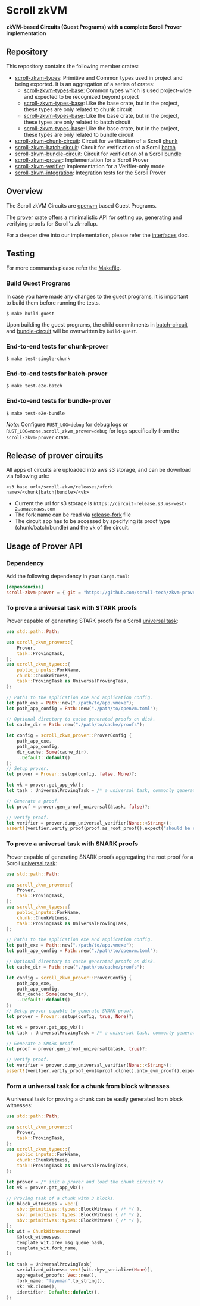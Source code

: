 # Scroll zkVM

**zkVM-based Circuits (Guest Programs) with a complete Scroll Prover implementation**

## Repository

This repository contains the following member crates:

- [scroll-zkvm-types](./crates/circuits/types): Primitive and Common types used in project and being exported. It is an aggregation of a series of crates:
  + [scroll-zkvm-types-base](./crates/circuits/types/base): Common types which is used project-wide and expected to be recognized beyond project
  + [scroll-zkvm-types-base](./crates/circuits/types/chunk): Like the base crate, but in the project, these types are only related to chunk circuit
  + [scroll-zkvm-types-base](./crates/circuits/types/batch): Like the base crate, but in the project, these types are only related to batch circuit
  + [scroll-zkvm-types-base](./crates/circuits/types/bundle): Like the base crate, but in the project, these types are only related to bundle circuit
- [scroll-zkvm-chunk-circuit](./crates/circuits/chunk-circuit): Circuit for verification of a Scroll [chunk](TODO:doc)
- [scroll-zkvm-batch-circuit](./crates/circuits/batch-circuit): Circuit for verification of a Scroll [batch](TODO:doc)
- [scroll-zkvm-bundle-circuit](./crates/circuits/bundle-circuit): Circuit for verification of a Scroll [bundle](TODO:doc)
- [scroll-zkvm-prover](./crates/prover): Implementation for a Scroll Prover
- [scroll-zkvm-verifier](./crates/verifier): Implementation for a Verifier-only mode
- [scroll-zkvm-integration](./crates/integration): Integration tests for the Scroll Prover

## Overview

The Scroll zkVM Circuits are [openvm](https://book.openvm.dev/) based Guest Programs.

The [prover](./crates/prover) crate offers a minimalistic API for setting up, generating and verifying proofs for Scroll's zk-rollup.

For a deeper dive into our implementation, please refer the [interfaces](./docs/interfaces.md) doc.

## Testing

For more commands please refer the [Makefile](./Makefile).

### Build Guest Programs

In case you have made any changes to the guest programs, it is important to build them before running the tests.

```shell
$ make build-guest
```

Upon building the guest programs, the child commitments in [batch-circuit](./crates/circuits/batch-circuit/src/child_commitments.rs) and [bundle-circuit](./crates/circuits/bundle-circuit/src/child_commitments.rs) will be overwritten by `build-guest`.

### End-to-end tests for chunk-prover

```shell
$ make test-single-chunk
```

### End-to-end tests for batch-prover

```shell
$ make test-e2e-batch
```

### End-to-end tests for bundle-prover

```shell
$ make test-e2e-bundle
```

*Note*: Configure `RUST_LOG=debug` for debug logs or `RUST_LOG=none,scroll_zkvm_prover=debug` for logs specifically from the `scroll-zkvm-prover` crate.

## Release of prover circuits

All apps of circuits are uploaded into aws s3 storage, and can be download via following urls:

`<s3 base url>/scroll-zkvm/releases/<fork name>/<chunk|batch|bundle>/<vk>`

+ Current the url for s3 storage is `https://circuit-release.s3.us-west-2.amazonaws.com`
+ The fork name can be read via [release-fork](./release-fork) file
+ The circuit app has to be accessed by specifying its proof type (chunk/batch/bundle) and the vk of the circuit.

## Usage of Prover API

### Dependency

Add the following dependency in your `Cargo.toml`:

```toml
[dependencies]
scroll-zkvm-prover = { git = "https://github.com/scroll-tech/zkvm-prover", branch = "master" }
```

### To prove a universal task with STARK proofs

Prover capable of generating STARK proofs for a Scroll [universal task](TODO:doc):

```rust
use std::path::Path;

use scroll_zkvm_prover::{
    Prover,
    task::ProvingTask,
};
use scroll_zkvm_types::{
    public_inputs::ForkName,
    chunk::ChunkWitness,
    task::ProvingTask as UniversalProvingTask,
};

// Paths to the application exe and application config.
let path_exe = Path::new("./path/to/app.vmexe");
let path_app_config = Path::new("./path/to/openvm.toml");

// Optional directory to cache generated proofs on disk.
let cache_dir = Path::new("./path/to/cache/proofs");

let config = scroll_zkvm_prover::ProverConfig {
    path_app_exe,
    path_app_config,
    dir_cache: Some(cache_dir),
    ..Default::default()
};
// Setup prover.
let prover = Prover::setup(config, false, None)?;

let vk = prover.get_app_vk();
let task : UniversalProvingTask = /* a universal task, commonly generated and assigned by coordinator */

// Generate a proof.
let proof = prover.gen_proof_universal(&task, false)?;

// Verify proof.
let verifier = prover.dump_universal_verifier(None::<String>);
assert!(verifier.verify_proof(proof.as_root_proof().expect("should be root proof"), &vk)?);
```

### To prove a universal task with SNARK proofs

Prover capable of generating SNARK proofs aggregating the root proof for a Scroll [universal task](TODO:doc):

```rust
use std::path::Path;

use scroll_zkvm_prover::{
    Prover,
    task::ProvingTask,
};
use scroll_zkvm_types::{
    public_inputs::ForkName,
    chunk::ChunkWitness,
    task::ProvingTask as UniversalProvingTask,
};

// Paths to the application exe and application config.
let path_exe = Path::new("./path/to/app.vmexe");
let path_app_config = Path::new("./path/to/openvm.toml");

// Optional directory to cache generated proofs on disk.
let cache_dir = Path::new("./path/to/cache/proofs");

let config = scroll_zkvm_prover::ProverConfig {
    path_app_exe,
    path_app_config,
    dir_cache: Some(cache_dir),
    ..Default::default()
};
// Setup prover capable to generate SNARK proof.
let prover = Prover::setup(config, true, None)?;

let vk = prover.get_app_vk();
let task : UniversalProvingTask = /* a universal task, commonly generated and assigned by coordinator */

// Generate a SNARK proof.
let proof = prover.gen_proof_universal(&task, true)?;

// Verify proof.
let verifier = prover.dump_universal_verifier(None::<String>);
assert!(verifier.verify_proof_evm(&proof.clone().into_evm_proof().expect("should be evm proof").into(), &vk)?);
```

### Form a universal task for a chunk from block witnesses

A universal task for proving a chunk can be easily generated from block witnesses:

```rust
use std::path::Path;

use scroll_zkvm_prover::{
    Prover,
    task::ProvingTask,
};
use scroll_zkvm_types::{
    public_inputs::ForkName,
    chunk::ChunkWitness,
    task::ProvingTask as UniversalProvingTask,
};

let prover = /* init a prover and load the chunk circuit */
let vk = prover.get_app_vk();

// Proving task of a chunk with 3 blocks.
let block_witnesses = vec![
    sbv::primitives::types::BlockWitness { /* */ },
    sbv::primitives::types::BlockWitness { /* */ },
    sbv::primitives::types::BlockWitness { /* */ },
];
let wit = ChunkWitness::new(
    &block_witnesses,
    template_wit.prev_msg_queue_hash,
    template_wit.fork_name,
);

let task = UniversalProvingTask{
    serialized_witness: vec![wit.rkyv_serialize(None)],
    aggregated_proofs: Vec::new(),
    fork_name: "feynman".to_string(),
    vk: vk.clone(),
    identifier: Default::default(),
};

```


